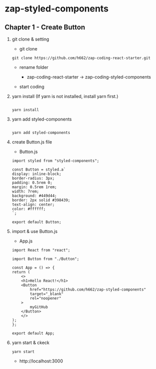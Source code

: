 # zap-styled-components

## Chapter 1 - Create Button

1. git clone & setting

   - git clone

   ```
   git clone https://github.com/h662/zap-coding-react-starter.git
   ```

   - rename folder

     - zap-coding-react-starter -> zap-coding-styled-components

   - start coding

2. yarn install (If yarn is not installed, install yarn first.)

   ```

   yarn install

   ```

3. yarn add styled-components

   ```

   yarn add styled-components

   ```

4. create Button.js file

   - Button.js

   ```
   import styled from "styled-components";

   const Button = styled.a`
   display: inline-block;
   border-radius: 3px;
   padding: 0.5rem 0;
   margin: 0.5rem 1rem;
   width: 7rem;
   background: #449d44;
   border: 2px solid #398439;
   text-align: center;
   color: #ffffff;
   `;

   export default Button;
   ```

5. import & use Button.js

   - App.js

   ```
   import React from "react";

   import Button from "./Button";

   const App = () => {
   return (
       <>
       <h1>Hello React!</h1>
       <Button
           href="https://github.com/h662/zap-styled-components"
           target="_blank"
           rel="noopener"
       >
           myGitHub
       </Button>
       </>
   );
   };

   export default App;
   ```

6. yarn start & ckeck
   ```
   yarn start
   ```
   - http://localhost:3000
